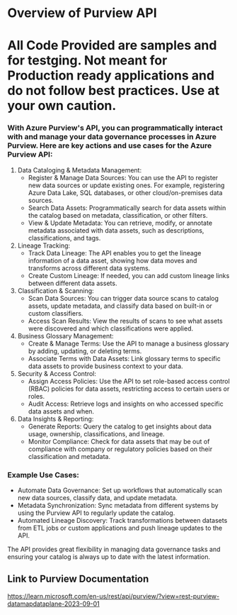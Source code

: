 # Overview of Purview API

# All Code Provided are samples and for testging. Not meant for Production ready applications and do not follow best practices. Use at your own caution. 

### With Azure Purview's API, you can programmatically interact with and manage your data governance processes in Azure Purview. Here are key actions and use cases for the Azure Purview API:

1. Data Cataloging & Metadata Management:
    * Register & Manage Data Sources: You can use the API to register new data sources or update existing ones. For example, registering Azure Data Lake, SQL databases, or other cloud/on-premises data sources.
    * Search Data Assets: Programmatically search for data assets within the catalog based on metadata, classification, or other filters.
    * View & Update Metadata: You can retrieve, modify, or annotate metadata associated with data assets, such as descriptions, classifications, and tags.
2. Lineage Tracking:
    * Track Data Lineage: The API enables you to get the lineage information of a data asset, showing how data moves and transforms across different data systems.
    * Create Custom Lineage: If needed, you can add custom lineage links between different data assets.
3. Classification & Scanning:
    * Scan Data Sources: You can trigger data source scans to catalog assets, update metadata, and classify data based on built-in or custom classifiers.
    * Access Scan Results: View the results of scans to see what assets were discovered and which classifications were applied.
4. Business Glossary Management:
    * Create & Manage Terms: Use the API to manage a business glossary by adding, updating, or deleting terms.
    * Associate Terms with Data Assets: Link glossary terms to specific data assets to provide business context to your data.
5. Security & Access Control:
    * Assign Access Policies: Use the API to set role-based access control (RBAC) policies for data assets, restricting access to certain users or roles.
    * Audit Access: Retrieve logs and insights on who accessed specific data assets and when.
6. Data Insights & Reporting:
    * Generate Reports: Query the catalog to get insights about data usage, ownership, classifications, and lineage.
    * Monitor Compliance: Check for data assets that may be out of compliance with company or regulatory policies based on their classification and metadata.


### Example Use Cases:
* Automate Data Governance: Set up workflows that automatically scan new data sources, classify data, and update metadata.
* Metadata Synchronization: Sync metadata from different systems by using the Purview API to regularly update the catalog.
* Automated Lineage Discovery: Track transformations between datasets from ETL jobs or custom applications and push lineage updates to the API.

The API provides great flexibility in managing data governance tasks and ensuring your catalog is always up to date with the latest information.


## Link to Purview Documentation
https://learn.microsoft.com/en-us/rest/api/purview/?view=rest-purview-datamapdataplane-2023-09-01
